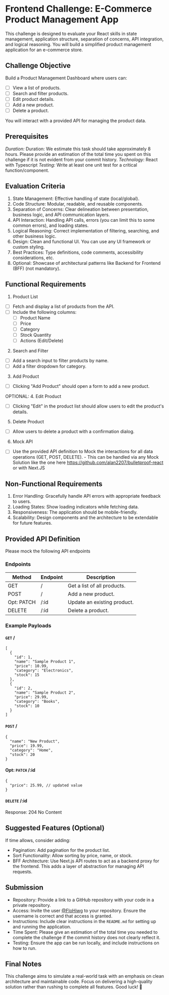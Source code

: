 # Frontend Challenge: E-Commerce Product Management App

This challenge is designed to evaluate your React skills in state management, application structure, separation of concerns, API integration, and logical reasoning. 
You will build a simplified product management application for an e-commerce store.

## Challenge Objective
Build a Product Management Dashboard where users can:

- [ ] View a list of products.
- [ ] Search and filter products.
- [ ] Edit product details.
- [ ] Add a new product.
- [ ] Delete a product.

You will interact with a provided API for managing the product data.

## Prerequisites
*Duration:* Duration: We estimate this task should take approximately 8 hours. Please provide an estimation of the total time you spent on this challenge if it is not evident from your commit history.
*Technology:* React with Typescript
*Testing:* Write at least one unit test for a critical function/component.


## Evaluation Criteria
1. State Management: Effective handling of state (local/global).
2. Code Structure: Modular, readable, and reusable components.
3. Separation of Concerns: Clear delineation between presentation, business logic, and API communication layers.
4. API Interaction: Handling API calls, errors (you can limit this to some common errors), and loading states.
5. Logical Reasoning: Correct implementation of filtering, searching, and other business logic.
6. Design: Clean and functional UI. You can use any UI framework or custom styling.
7. Best Practices: Type definitions, code comments, accessibility considerations, etc.
8. Optional: Showcase of architectural patterns like Backend for Frontend (BFF) (not mandatory).

## Functional Requirements
1. Product List
- [ ] Fetch and display a list of products from the API.
- [ ] Include the following columns:
  - [ ] Product Name
  - [ ] Price
  - [ ] Category
  - [ ] Stock Quantity
  - [ ] Actions (Edit/Delete)

2. Search and Filter
- [ ] Add a search input to filter products by name.
- [ ] Add a filter dropdown for category.

3. Add Product
- [ ] Clicking "Add Product" should open a form to add a new product.

OPTIONAL: 4. Edit Product
- [ ] Clicking "Edit" in the product list should allow users to edit the product's details.

5. Delete Product
- [ ] Allow users to delete a product with a confirmation dialog.

6. Mock API
- [ ] Use the provided API definition to Mock the interactions for all data operations (GET, POST, DELETE).
      - This can be handled via any Mock Solution like the one here https://github.com/alan2207/bulletproof-react or with Next.JS 

## Non-Functional Requirements
1. Error Handling: Gracefully handle API errors with appropriate feedback to users.
2. Loading States: Show loading indicators while fetching data.
3. Responsiveness: The application should be mobile-friendly.
4. Scalability: Design components and the architecture to be extendable for future features.

## Provided API Definition
Please mock the following API endpoints

### Endpoints
| Method | Endpoint |	Description |
|--------|----------|-------------|
| GET |	/	| Get a list of all products. |
| POST | / | Add a new product. |
| Opt: PATCH |	/:id | Update an existing product. |
| DELETE | /:id | Delete a product. |

### Example Payloads
#### `GET` /
```
[
  {
    "id": 1,
    "name": "Sample Product 1",
    "price": 10.99,
    "category": "Electronics",
    "stock": 15
  },
  {
    "id": 2,
    "name": "Sample Product 2",
    "price": 29.99,
    "category": "Books",
    "stock": 10
  }
]
```

#### `POST` /
```
{
  "name": "New Product",
  "price": 19.99,
  "category": "Home",
  "stock": 20
}
```
#### Opt: `PATCH` /:id
```
{
  "price": 25.99, // updated value
}
```
#### `DELETE` /:id
Response: 204 No Content

## Suggested Features (Optional)
If time allows, consider adding:
- Pagination: Add pagination for the product list.
- Sort Functionality: Allow sorting by price, name, or stock.
- BFF Architecture: Use Next.js API routes to act as a backend proxy for the frontend. This adds a layer of abstraction for managing API requests.

## Submission
- Repository: Provide a link to a GitHub repository with your code in a private repository.
- Access: Invite the user [@FloHiwg](https://github.com/FloHiwg) to your repository. Ensure the username is correct and that access is granted.
- Instructions: Include clear instructions in the `README.md` for setting up and running the application.
- Time Spent: Please give an estimation of the total time you needed to complete the challenge if the commit history does not clearly reflect it.
- Testing: Ensure the app can be run locally, and include instructions on how to run.

## Final Notes
This challenge aims to simulate a real-world task with an emphasis on clean architecture and maintainable code. Focus on delivering a high-quality solution rather than rushing to complete all features. Good luck! 🚀
